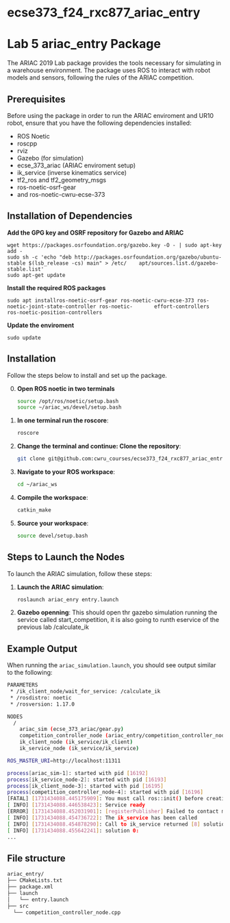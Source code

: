 # ecse373_f24_rxc877_ariac_entry
# Lab 5 ariac_entry Package

The ARIAC 2019 Lab package provides the tools necessary for simulating in a warehouse environment. The package uses ROS to interact with robot models and sensors, following the rules of the ARIAC competition.

## Prerequisites
  
  Before using the package in order to run the ARIAC enviroment and UR10 robot, ensure that you have the following dependencies installed:
  
  - ROS Noetic
  - roscpp
  - rviz
  - Gazebo (for simulation)
  - ecse_373_ariac (ARIAC enviroment setup)
  - ik_service (inverse kinematics service)
  - tf2_ros and tf2_geometry_msgs
  - ros-noetic-osrf-gear
  - and ros-noetic-cwru-ecse-373


## Installation of Dependencies

  **Add the GPG key and OSRF repository for Gazebo and ARIAC**
  ```bush 
  wget https://packages.osrfoundation.org/gazebo.key -O - | sudo apt-key add -
  sudo sh -c 'echo "deb http://packages.osrfoundation.org/gazebo/ubuntu-stable $(lsb_release -cs) main" > /etc/    apt/sources.list.d/gazebo-stable.list'
  sudo apt-get update
  ```

  **Install the required ROS packages**
  ```bush
  sudo apt installros-noetic-osrf-gear ros-noetic-cwru-ecse-373 ros-noetic-joint-state-controller ros-noetic-       effort-controllers ros-noetic-position-controllers
  ```

  **Update the enviroment**
  ```bush
  sudo update
  ```

## Installation

Follow the steps below to install and set up the package.

0. **Open ROS noetic in two terminals**
    ```bash
    source /opt/ros/noetic/setup.bash
    source ~/ariac_ws/devel/setup.bash
    ```
1. **In one terminal run the roscore**:

    ```bash
    roscore
    ```
2. **Change the terminal and continue: Clone the repository**:

    ```bash
    git clone git@github.com:cwru_courses/ecse373_f24_rxc877_ariac_entry.git
    ```

    
3. **Navigate to your ROS workspace**:

    ```bash
    cd ~/ariac_ws
    ```

4. **Compile the workspace**:

    ```bash
    catkin_make
    ```

5. **Source your workspace**:

    ```bash
    source devel/setup.bash
    ```

## Steps to Launch the Nodes

To launch the ARIAC simulation, follow these steps:

1. **Launch the ARIAC simulation**:

    ```bash
    roslaunch ariac_enry entry.launch
    ```

2. **Gazebo openning**:
    This should open thr gazebo simulation running the service called start_competition, it is also going to runth eservice of the previous lab /calculate_ik
    

## Example Output

When running the `ariac_simulation.launch`, you should see output similar to the following:

  ```bash
  PARAMETERS
   * /ik_client_node/wait_for_service: /calculate_ik
   * /rosdistro: noetic
   * /rosversion: 1.17.0
  
  NODES
    /
      ariac_sim (ecse_373_ariac/gear.py)
      competition_controller_node (ariac_entry/competition_controller_node)
      ik_client_node (ik_service/ik_client)
      ik_service_node (ik_service/ik_service)
  
  ROS_MASTER_URI=http://localhost:11311
  
  process[ariac_sim-1]: started with pid [16192]
  process[ik_service_node-2]: started with pid [16193]
  process[ik_client_node-3]: started with pid [16195]
  process[competition_controller_node-4]: started with pid [16196]
  [FATAL] [1731434088.445175909]: You must call ros::init() before creating the first NodeHandle
  [ INFO] [1731434088.446538423]: Service ready 
  [ERROR] [1731434088.452031901]: [registerPublisher] Failed to contact master at [:0].  Retrying...
  [ INFO] [1731434088.454736722]: The ik_service has been called
  [ INFO] [1731434088.454878290]: Call to ik_service returned [8] solutions
  [ INFO] [1731434088.455642241]: solution 0:
  ...
  ```
## File structure 
  ```bash
  ariac_entry/
  ├── CMakeLists.txt
  ├── package.xml
  ├── launch
  │   └── entry.launch 
  ├── src
    └── competition_controller_node.cpp

  ```

